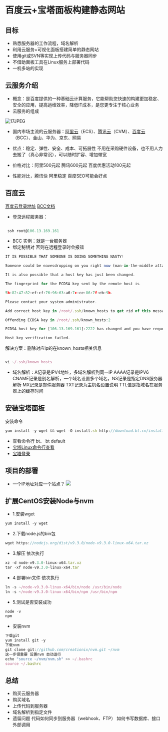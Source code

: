 # 百度云+宝塔面板构建静态网站
## 目标
+ 熟悉服务器的工作流程，域名解析
+ 利用云服务+可视化面板搭建简单的静态网站
+ 使用git或SVN等实现上传代码与服务器同步
+ 不借助面板工具在Linux服务上部署代码
+ 一机多站的实现

## 云服务介绍
+ 概念：是百度提供的一种基础云计算服务，它能帮助您快速的构建更加稳定、安全的应用，提高运维效率，降低IT成本，是您更专注于核心业务
+ 云服务的组成

![17JPEG](https://ss1.baidu.com/6ONXsjip0QIZ8tyhnq/it/u=297791977,1096763709&fm=173&app=25&f=JPEG?w=502&h=512&s=81B0CC3001C244EA504DB1DA020080B2)

+ 国内市场主流的云服务器：[阿里云](https://www.aliyun.com/?spm=5176.8097504.fszjobuve.2.2ec76fb5ZFFQMM)（ECS）、[腾讯云](https://cloud.tencent.com/act/seckill?from=11125)（CVM）、[百度云](https://cloud.baidu.com/campaign/Promotion2019mid/index.html?track=cp:npinzhuan%7Cpf:pc%7Cpp:npinzhuan-biaoti%7Cpu:wenzineirong%7Cci:2019nzdc%7Ckw:2128312)（BCC）、金山、华为、京东、网易

+ 优点：稳定、弹性、安全、成本、可拓展性
不用在采购硬件设备，也不用人力去搬了（真心非常沉），可以随时扩容、增加带宽
+  价格对比：阿里500元起 腾讯600元起 百度优惠活动100元起
+  性能对比，腾讯快 阿里稳定 百度SEO可能会好点

## 百度云
[百度云登录地址](https://login.bce.baidu.com/?account=&redirect=http%3A%2F%2Fbeian.bce.baidu.com%2F)
[BCC文档](https://cloud.baidu.com/doc/BCC/s/wjx1qe6am)
+ 登录远程服务器：
```js
 
 ssh root@106.13.169.161
 ```
+  BCC 实例：就是一台服务器
+  绑定秘钥对 否则在远程登录时会报错
```js
IT IS POSSIBLE THAT SOMEONE IS DOING SOMETHING NASTY!

Someone could be eavesdropping on you right now (man-in-the-middle attack)!

It is also possible that a host key has just been changed.

The fingerprint for the ECDSA key sent by the remote host is

5b:82:47:82:ef:cf:76:96:63:a6:7c:ce:86:7f:eb:9b.

Please contact your system administrator.

Add correct host key in /root/.ssh/known_hosts to get rid of this message.

Offending ECDSA key in /root/.ssh/known_hosts:2

ECDSA host key for [106.13.169.161]:2222 has changed and you have requested strict checking.

Host key verification failed.
```
解决方案：删除对应ip的在known_hosts相关信息
```js

vi ~/.ssh/known_hosts

```
+  域名解析：A记录是IPV4地址，多域名解析到同一IP AAAA记录是IPV6 CNAME记录是别名解析，一个域名设置多个域名，NS记录是指定DNS服务器解析 MX记录是邮件服务器 TXT记录为主机名设置说明 TTL值是指域名在服务器上的缓存时间

 
## 安装宝塔面板
安装命令
```js 
yum install -y wget && wget -O install.sh http://download.bt.cn/install/install_6.0.sh && sh install.sh
```
+ 查看命令行 bt、 bt default
+ [宝塔Linux命令行查看](https://www.bt.cn/btcode.html)
+ [宝塔登录]( http://106.13.169.161:8888/ca0ac166)

## 项目的部署
+ 一个IP地址对应一个站点？
![](https://www.landui.com/file/upload/20171113/1510562864132335.png)

## 扩展CentOS安装Node与nvm
+ 1.安装wget
```js
yum install -y wget
```
+ 2.下载node.js的bin包
```js
wget https://nodejs.org/dist/v9.3.0/node-v9.3.0-linux-x64.tar.xz
```
+ 3.解压 依次执行
```js
xz -d node-v9.3.0-linux-x64.tar.xz
tar -xf node-v9.3.0-linux-x64.tar
```
+ 4.部署bin文件 依次执行
```js
ln -s ~/node-v9.3.0-linux-x64/bin/node /usr/bin/node
ln -s ~/node-v9.3.0-linux-x64/bin/npm /usr/bin/npm
```
+ 5.测试是否安装成功
```js
node -v
npm
```
+ 安装nvm
```js
下载git
yum install git -y
下载nvm
git clone git://github.com/creationix/nvm.git ~/nvm
这一步很重要 设置nvm 自动运行
echo "source ~/nvm/nvm.sh" >> ~/.bashrc
source ~/.bashrc
```
## 总结
+ 购买云服务器
+ 购买域名
+ 上传代码到服务器
+ 域名解析到指定文件
+ 遗留问题 代码如何同步到服务器（webhook、FTP） 如何书写数据库、接口外部调用